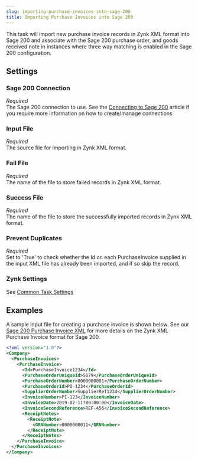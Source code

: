 ```yaml
---
slug: importing-purchase-invoices-into-sage-200
title: Importing Purchase Invoices into Sage 200
---
```

This task will import new purchase invoice records in Zynk XML format into Sage 200 and associate with the Sage 200 purchase order, and goods received note in instances where three way matching is enabled in the Sage 200 configuration.

## Settings
### Sage 200 Connection
_Required_  
The Sage 200 connection to use.  See the [Connecting to Sage 200](connecting-to-sage-200) article if you require more information on how to create/manage connections

### Input File
_Required_  
The source file for importing in Zynk XML format.

### Fail File
_Required_  
The name of the file to store failed records in Zynk XML format.

### Success File
_Required_  
The name of the file to store the successfully imported records in Zynk XML format.

### Prevent Duplicates
_Required_  
Set to 'True' to check whether the Id on each PurchaseInvoice supplied in the input XML file has already been imported, and if so skip the record.

### Zynk Settings
See [Common Task Settings](common-task-settings)

## Examples
A sample input file for creating a purchase invoice is shown below. See our [Sage 200 Purchase Invoice XML](sage-200-purchase-invoice-xml) for more details on the Zynk XML Purchase Invoice format for Sage 200.

```xml
<?xml version="1.0"?>
<Company>
  <PurchaseInvoices>
    <PurchaseInvoice>
      <Id>PurchaseInvoice1234</Id>
      <PurchaseOrderUniqueId>5679</PurchaseOrderUniqueId>
      <PurchaseOrderNumber>0000000001</PurchaseOrderNumber>
      <PurchaseOrderId>PO-1234</PurchaseOrderId>
      <SupplierOrderNumber>SupplierRef1234</SupplierOrderNumber>
      <InvoiceNumber>PI-123</InvoiceNumber>
      <InvoiceDate>2019-07-11T00:00:00</InvoiceDate>
      <InvoiceSecondReference>REF-456</InvoiceSecondReference>
      <ReceiptNotes>
        <ReceiptNote>
          <GRNNumber>0000000011</GRNNumber>
        </ReceiptNote>
      </ReceiptNotes>
    </PurchaseInvoice>
  </PurchaseInvoices>
</Company>
```
